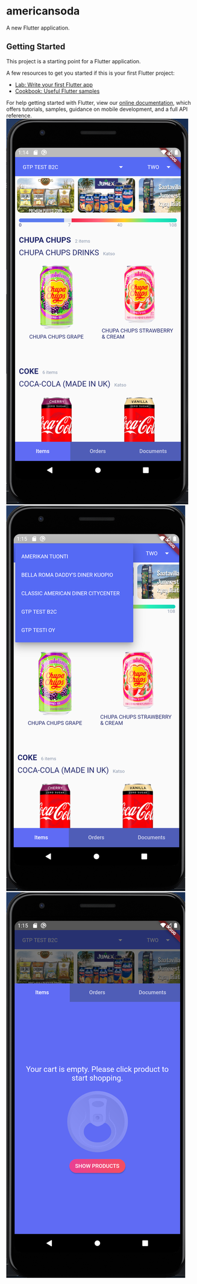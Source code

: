 # americansoda

A new Flutter application.

## Getting Started

This project is a starting point for a Flutter application.

A few resources to get you started if this is your first Flutter project:

- [Lab: Write your first Flutter app](https://flutter.dev/docs/get-started/codelab)
- [Cookbook: Useful Flutter samples](https://flutter.dev/docs/cookbook)

For help getting started with Flutter, view our
[online documentation](https://flutter.dev/docs), which offers tutorials,
samples, guidance on mobile development, and a full API reference.
![app-screen.png](./media/app-screen.png)
![top-menu-screen](./media/top-menu-screen.png)
![opened-bottom-tabs](./media/opened-bottom-tabs.png)
